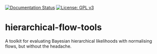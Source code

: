 [![Documentation Status](https://readthedocs.org/projects/hierarchical-flow-tools/badge/?version=latest)](https://hierarchical-flow-tools.readthedocs.io/en/latest/)
[![License: GPL v3](https://img.shields.io/badge/License-GPLv3-blue.svg)](https://www.gnu.org/licenses/gpl-3.0)

# hierarchical-flow-tools
A toolkit for evaluating Bayesian hierarchical likelihoods with normalising flows, but without the headache. 

